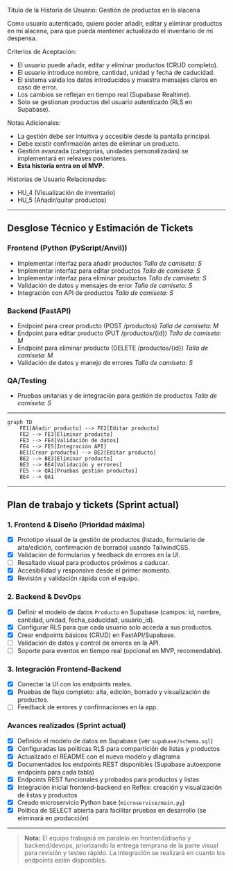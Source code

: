 Título de la Historia de Usuario:
Gestión de productos en la alacena

Como usuario autenticado,
quiero poder añadir, editar y eliminar productos en mi alacena,
para que pueda mantener actualizado el inventario de mi despensa.

Criterios de Aceptación:
- El usuario puede añadir, editar y eliminar productos (CRUD completo).
- El usuario introduce nombre, cantidad, unidad y fecha de caducidad.
- El sistema valida los datos introducidos y muestra mensajes claros en caso de error.
- Los cambios se reflejan en tiempo real (Supabase Realtime).
- Solo se gestionan productos del usuario autenticado (RLS en Supabase).

Notas Adicionales:
- La gestión debe ser intuitiva y accesible desde la pantalla principal.
- Debe existir confirmación antes de eliminar un producto.
- Gestión avanzada (categorías, unidades personalizadas) se implementará en releases posteriores.
- **Esta historia entra en el MVP.**

Historias de Usuario Relacionadas:
- HU_4 (Visualización de inventario)
- HU_5 (Añadir/quitar productos)

---

## Desglose Técnico y Estimación de Tickets

### Frontend (Python (PyScript/Anvil))
- Implementar interfaz para añadir productos
  _Talla de camiseta: S_
- Implementar interfaz para editar productos
  _Talla de camiseta: S_
- Implementar interfaz para eliminar productos
  _Talla de camiseta: S_
- Validación de datos y mensajes de error
  _Talla de camiseta: S_
- Integración con API de productos
  _Talla de camiseta: S_

### Backend (FastAPI)
- Endpoint para crear producto (POST /productos)
  _Talla de camiseta: M_
- Endpoint para editar producto (PUT /productos/{id})
  _Talla de camiseta: M_
- Endpoint para eliminar producto (DELETE /productos/{id})
  _Talla de camiseta: M_
- Validación de datos y manejo de errores
  _Talla de camiseta: S_

### QA/Testing
- Pruebas unitarias y de integración para gestión de productos
  _Talla de camiseta: S_

---

```mermaid
graph TD
    FE1[Añadir producto] --> FE2[Editar producto]
    FE2 --> FE3[Eliminar producto]
    FE3 --> FE4[Validación de datos]
    FE4 --> FE5[Integración API]
    BE1[Crear producto] --> BE2[Editar producto]
    BE2 --> BE3[Eliminar producto]
    BE3 --> BE4[Validación y errores]
    FE5 --> QA1[Pruebas gestión productos]
    BE4 --> QA1
```

---

## Plan de trabajo y tickets (Sprint actual)

### 1. Frontend & Diseño (Prioridad máxima)
- [X] Prototipo visual de la gestión de productos (listado, formulario de alta/edición, confirmación de borrado) usando TailwindCSS.
- [X] Validación de formularios y feedback de errores en la UI.
- [ ] Resaltado visual para productos próximos a caducar.
- [X] Accesibilidad y responsive desde el primer momento.
- [X] Revisión y validación rápida con el equipo.

### 2. Backend & DevOps
- [X] Definir el modelo de datos `Producto` en Supabase (campos: id, nombre, cantidad, unidad, fecha_caducidad, usuario_id).
- [X] Configurar RLS para que cada usuario solo acceda a sus productos.
- [X] Crear endpoints básicos (CRUD) en FastAPI/Supabase.
- [ ] Validación de datos y control de errores en la API.
- [ ] Soporte para eventos en tiempo real (opcional en MVP, recomendable).

### 3. Integración Frontend-Backend
- [X] Conectar la UI con los endpoints reales.
- [X] Pruebas de flujo completo: alta, edición, borrado y visualización de productos.
- [ ] Feedback de errores y confirmaciones en la app.

### Avances realizados (Sprint actual)
- [X] Definido el modelo de datos en Supabase (ver `supabase/schema.sql`)
- [X] Configuradas las políticas RLS para compartición de listas y productos
- [X] Actualizado el README con el nuevo modelo y diagrama
- [X] Documentados los endpoints REST disponibles (Supabase autoexpone endpoints para cada tabla)
- [X] Endpoints REST funcionales y probados para productos y listas
- [X] Integración inicial frontend-backend en Reflex: creación y visualización de listas y productos
- [X] Creado microservicio Python base (`microservice/main.py`)
- [X] Política de SELECT abierta para facilitar pruebas en desarrollo (se eliminará en producción)

---

> **Nota:** El equipo trabajará en paralelo en frontend/diseño y backend/devops, priorizando la entrega temprana de la parte visual para revisión y testeo rápido. La integración se realizará en cuanto los endpoints estén disponibles.
